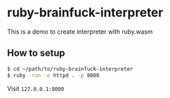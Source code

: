 # ruby-brainfuck-interpreter
This is a demo to create interpreter with ruby.wasm

## How to setup
```sh
$ cd ~/path/to/ruby-brainfuck-interpreter
$ ruby -run -e httpd . -p 8000
```
Visit `127.0.0.1:8000`
